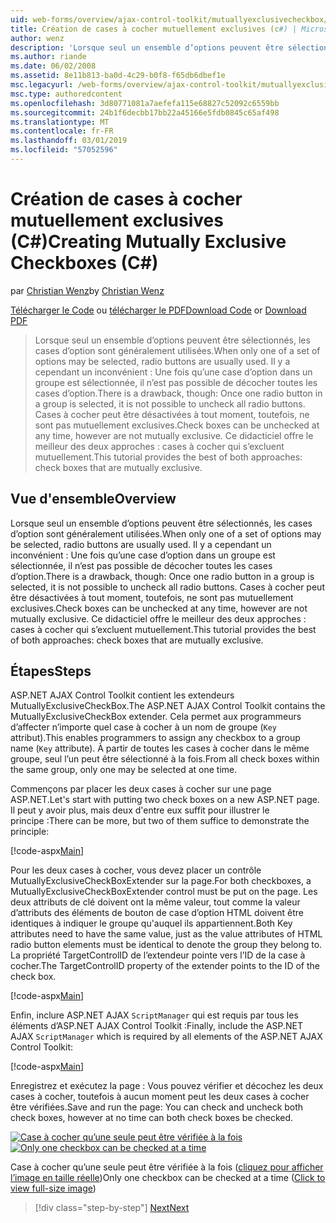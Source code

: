 ```yaml
---
uid: web-forms/overview/ajax-control-toolkit/mutuallyexclusivecheckbox/creating-mutually-exclusive-checkboxes-cs
title: Création de cases à cocher mutuellement exclusives (c#) | Microsoft Docs
author: wenz
description: 'Lorsque seul un ensemble d’options peuvent être sélectionnés, les cases d’option sont généralement utilisées. Il y a cependant un inconvénient : Une fois une case d’option dans un groupe est sélectionnée...'
ms.author: riande
ms.date: 06/02/2008
ms.assetid: 8e11b813-ba0d-4c29-b0f8-f65db6dbef1e
msc.legacyurl: /web-forms/overview/ajax-control-toolkit/mutuallyexclusivecheckbox/creating-mutually-exclusive-checkboxes-cs
msc.type: authoredcontent
ms.openlocfilehash: 3d80771081a7aefefa115e68827c52092c6559bb
ms.sourcegitcommit: 24b1f6decbb17bb22a45166e5fdb0845c65af498
ms.translationtype: MT
ms.contentlocale: fr-FR
ms.lasthandoff: 03/01/2019
ms.locfileid: "57052596"
---
```

<a name="creating-mutually-exclusive-checkboxes-c"></a><span data-ttu-id="0b172-104">Création de cases à cocher mutuellement exclusives (C#)</span><span class="sxs-lookup"><span data-stu-id="0b172-104">Creating Mutually Exclusive Checkboxes (C#)</span></span>
====================
<span data-ttu-id="0b172-105">par [Christian Wenz](https://github.com/wenz)</span><span class="sxs-lookup"><span data-stu-id="0b172-105">by [Christian Wenz](https://github.com/wenz)</span></span>

<span data-ttu-id="0b172-106">[Télécharger le Code](http://download.microsoft.com/download/9/3/f/93f8daea-bebd-4821-833b-95205389c7d0/MutuallyExclusiveCheckBox0.cs.zip) ou [télécharger le PDF](http://download.microsoft.com/download/b/6/a/b6ae89ee-df69-4c87-9bfb-ad1eb2b23373/mutuallyexclusivecheckbox0CS.pdf)</span><span class="sxs-lookup"><span data-stu-id="0b172-106">[Download Code](http://download.microsoft.com/download/9/3/f/93f8daea-bebd-4821-833b-95205389c7d0/MutuallyExclusiveCheckBox0.cs.zip) or [Download PDF](http://download.microsoft.com/download/b/6/a/b6ae89ee-df69-4c87-9bfb-ad1eb2b23373/mutuallyexclusivecheckbox0CS.pdf)</span></span>

> <span data-ttu-id="0b172-107">Lorsque seul un ensemble d’options peuvent être sélectionnés, les cases d’option sont généralement utilisées.</span><span class="sxs-lookup"><span data-stu-id="0b172-107">When only one of a set of options may be selected, radio buttons are usually used.</span></span> <span data-ttu-id="0b172-108">Il y a cependant un inconvénient : Une fois qu’une case d’option dans un groupe est sélectionnée, il n’est pas possible de décocher toutes les cases d’option.</span><span class="sxs-lookup"><span data-stu-id="0b172-108">There is a drawback, though: Once one radio button in a group is selected, it is not possible to uncheck all radio buttons.</span></span> <span data-ttu-id="0b172-109">Cases à cocher peut être désactivées à tout moment, toutefois, ne sont pas mutuellement exclusives.</span><span class="sxs-lookup"><span data-stu-id="0b172-109">Check boxes can be unchecked at any time, however are not mutually exclusive.</span></span> <span data-ttu-id="0b172-110">Ce didacticiel offre le meilleur des deux approches : cases à cocher qui s’excluent mutuellement.</span><span class="sxs-lookup"><span data-stu-id="0b172-110">This tutorial provides the best of both approaches: check boxes that are mutually exclusive.</span></span>


## <a name="overview"></a><span data-ttu-id="0b172-111">Vue d'ensemble</span><span class="sxs-lookup"><span data-stu-id="0b172-111">Overview</span></span>

<span data-ttu-id="0b172-112">Lorsque seul un ensemble d’options peuvent être sélectionnés, les cases d’option sont généralement utilisées.</span><span class="sxs-lookup"><span data-stu-id="0b172-112">When only one of a set of options may be selected, radio buttons are usually used.</span></span> <span data-ttu-id="0b172-113">Il y a cependant un inconvénient : Une fois qu’une case d’option dans un groupe est sélectionnée, il n’est pas possible de décocher toutes les cases d’option.</span><span class="sxs-lookup"><span data-stu-id="0b172-113">There is a drawback, though: Once one radio button in a group is selected, it is not possible to uncheck all radio buttons.</span></span> <span data-ttu-id="0b172-114">Cases à cocher peut être désactivées à tout moment, toutefois, ne sont pas mutuellement exclusives.</span><span class="sxs-lookup"><span data-stu-id="0b172-114">Check boxes can be unchecked at any time, however are not mutually exclusive.</span></span> <span data-ttu-id="0b172-115">Ce didacticiel offre le meilleur des deux approches : cases à cocher qui s’excluent mutuellement.</span><span class="sxs-lookup"><span data-stu-id="0b172-115">This tutorial provides the best of both approaches: check boxes that are mutually exclusive.</span></span>

## <a name="steps"></a><span data-ttu-id="0b172-116">Étapes</span><span class="sxs-lookup"><span data-stu-id="0b172-116">Steps</span></span>

<span data-ttu-id="0b172-117">ASP.NET AJAX Control Toolkit contient les extendeurs MutuallyExclusiveCheckBox.</span><span class="sxs-lookup"><span data-stu-id="0b172-117">The ASP.NET AJAX Control Toolkit contains the MutuallyExclusiveCheckBox extender.</span></span> <span data-ttu-id="0b172-118">Cela permet aux programmeurs d’affecter n’importe quel case à cocher à un nom de groupe (`Key` attribut).</span><span class="sxs-lookup"><span data-stu-id="0b172-118">This enables programmers to assign any checkbox to a group name (`Key` attribute).</span></span> <span data-ttu-id="0b172-119">À partir de toutes les cases à cocher dans le même groupe, seul l’un peut être sélectionné à la fois.</span><span class="sxs-lookup"><span data-stu-id="0b172-119">From all check boxes within the same group, only one may be selected at one time.</span></span>

<span data-ttu-id="0b172-120">Commençons par placer les deux cases à cocher sur une page ASP.NET.</span><span class="sxs-lookup"><span data-stu-id="0b172-120">Let's start with putting two check boxes on a new ASP.NET page.</span></span> <span data-ttu-id="0b172-121">Il peut y avoir plus, mais deux d'entre eux suffit pour illustrer le principe :</span><span class="sxs-lookup"><span data-stu-id="0b172-121">There can be more, but two of them suffice to demonstrate the principle:</span></span>

[!code-aspx[Main](creating-mutually-exclusive-checkboxes-cs/samples/sample1.aspx)]

<span data-ttu-id="0b172-122">Pour les deux cases à cocher, vous devez placer un contrôle MutuallyExclusiveCheckBoxExtender sur la page.</span><span class="sxs-lookup"><span data-stu-id="0b172-122">For both checkboxes, a MutuallyExclusiveCheckBoxExtender control must be put on the page.</span></span> <span data-ttu-id="0b172-123">Les deux attributs de clé doivent ont la même valeur, tout comme la valeur d’attributs des éléments de bouton de case d’option HTML doivent être identiques à indiquer le groupe qu'auquel ils appartiennent.</span><span class="sxs-lookup"><span data-stu-id="0b172-123">Both Key attributes need to have the same value, just as the value attributes of HTML radio button elements must be identical to denote the group they belong to.</span></span> <span data-ttu-id="0b172-124">La propriété TargetControlID de l’extendeur pointe vers l’ID de la case à cocher.</span><span class="sxs-lookup"><span data-stu-id="0b172-124">The TargetControlID property of the extender points to the ID of the check box.</span></span>

[!code-aspx[Main](creating-mutually-exclusive-checkboxes-cs/samples/sample2.aspx)]

<span data-ttu-id="0b172-125">Enfin, inclure ASP.NET AJAX `ScriptManager` qui est requis par tous les éléments d’ASP.NET AJAX Control Toolkit :</span><span class="sxs-lookup"><span data-stu-id="0b172-125">Finally, include the ASP.NET AJAX `ScriptManager` which is required by all elements of the ASP.NET AJAX Control Toolkit:</span></span>

[!code-aspx[Main](creating-mutually-exclusive-checkboxes-cs/samples/sample3.aspx)]

<span data-ttu-id="0b172-126">Enregistrez et exécutez la page : Vous pouvez vérifier et décochez les deux cases à cocher, toutefois à aucun moment peut les deux cases à cocher être vérifiées.</span><span class="sxs-lookup"><span data-stu-id="0b172-126">Save and run the page: You can check and uncheck both check boxes, however at no time can both check boxes be checked.</span></span>


<span data-ttu-id="0b172-127">[![Case à cocher qu’une seule peut être vérifiée à la fois](creating-mutually-exclusive-checkboxes-cs/_static/image2.png)](creating-mutually-exclusive-checkboxes-cs/_static/image1.png)</span><span class="sxs-lookup"><span data-stu-id="0b172-127">[![Only one checkbox can be checked at a time](creating-mutually-exclusive-checkboxes-cs/_static/image2.png)](creating-mutually-exclusive-checkboxes-cs/_static/image1.png)</span></span>

<span data-ttu-id="0b172-128">Case à cocher qu’une seule peut être vérifiée à la fois ([cliquez pour afficher l’image en taille réelle](creating-mutually-exclusive-checkboxes-cs/_static/image3.png))</span><span class="sxs-lookup"><span data-stu-id="0b172-128">Only one checkbox can be checked at a time ([Click to view full-size image](creating-mutually-exclusive-checkboxes-cs/_static/image3.png))</span></span>

> [!div class="step-by-step"]
> [<span data-ttu-id="0b172-129">Next</span><span class="sxs-lookup"><span data-stu-id="0b172-129">Next</span></span>](creating-mutually-exclusive-checkboxes-vb.md)
